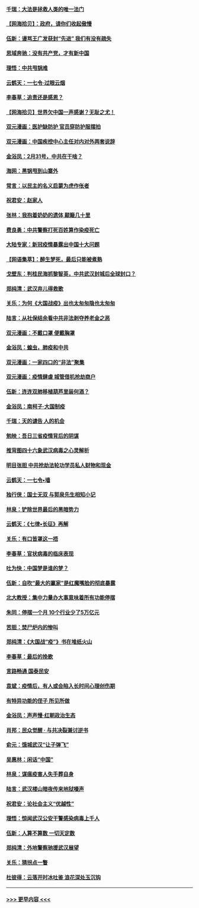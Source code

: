 #### [千瑞：大法是拯救人类的唯一法门](../pages/nsc993/n11927637.md?t=03100902) 
#### [【网海拾贝】：政府，请你们收起傲慢](../pages/nsc993/n11926932.md?t=03100902) 
#### [伍新：谩骂王广发获封“先进” 我们有没有疏失](../pages/nsc993/n11926101.md?t=03100902) 
#### [思域奔驰：没有共产党，才有新中国](../pages/nsc993/n11926058.md?t=03100902) 
#### [理悟：中共甩锅难](../pages/nsc993/n11925355.md?t=03100902) 
#### [云鹤天：一七令·过眼云烟](../pages/nsc993/n11925284.md?t=03100902) 
#### [李春草：追责还是感恩？](../pages/nsc993/n11925274.md?t=03100902) 
#### [【网海拾贝】世界欠中国一声感谢？无耻之尤！](../pages/nsc993/n11925239.md?t=03100902) 
#### [双元漫画：医护缺防护 官员穿防护服摆拍](../pages/nsc993/n11923899.md?t=03100902) 
#### [双元漫画：中国疾控中心主任对内对外两套说辞](../pages/nsc993/n11921994.md?t=03100902) 
#### [金浴凤：2月31号，中共在干啥？](../pages/nsc993/n11922706.md?t=03100902) 
#### [海网：黑锅甩到山寨外](../pages/nsc993/n11922688.md?t=03100902) 
#### [常言：以民主的名义启蒙为虎作伥者](../pages/nsc993/n11922217.md?t=03100902) 
#### [祝君安：赵家人](../pages/nsc993/n11922209.md?t=03100902) 
#### [张林：我抱着奶奶的遗体 颠簸几十里](../pages/nsc993/n11920945.md?t=03100902) 
#### [费良勇：中共警察打死百姓算作染疫死亡](../pages/nsc993/n11919264.md?t=03100902) 
#### [大陆专家：新冠疫情暴露出中国十大问题](../pages/nsc993/n11919187.md?t=03100902) 
#### [【网语集萃】：醉生梦死，最后只能被煮熟](../pages/nsc993/n11918994.md?t=03100902) 
#### [戈壁东：判桂民海抓黎智英，中共武汉封城后全球封口？](../pages/nsc993/n11917982.md?t=03100902) 
#### [郑纯清：武汉弃儿得救歌](../pages/nsc993/n11917881.md?t=03100902) 
#### [关乐：为何《大国战疫》出也太匆匆隐也太匆匆](../pages/nsc993/n11917792.md?t=03100902) 
#### [陆言：从社保结余看中共非法剥夺养老金之恶](../pages/nsc993/n11917084.md?t=03100902) 
#### [双元漫画：不戴口罩 便戴胸罩](../pages/nsc993/n11916447.md?t=03100902) 
#### [金浴凤：蝗虫，肺疫和中共](../pages/nsc993/n11916904.md?t=03100902) 
#### [双元漫画：一家四口的“非法”聚集](../pages/nsc993/n11916378.md?t=03100902) 
#### [双元漫画：疫情肆虐 城管借机抢劫商户](../pages/nsc993/n11916310.md?t=03100902) 
#### [伍新：连连双肺移植葫芦里装何酒？](../pages/nsc993/n11913667.md?t=03100902) 
#### [金浴凤：南柯子·大国制疫](../pages/nsc993/n11913657.md?t=03100902) 
#### [千瑞：天的谴告  人的机会](../pages/nsc993/n11913309.md?t=03100902) 
#### [勉映：吾日三省疫情背后的阴谋](../pages/nsc993/n11913079.md?t=03100902) 
#### [推背图四十六象武汉病毒之心灵解析](../pages/nsc993/n11911761.md?t=03100902) 
#### [明目张胆 中共抢劫法轮功学员私人财物和现金](../pages/nsc993/n11910262.md?t=03100902) 
#### [云鹤天：一七令▪墙](../pages/nsc993/n11910627.md?t=03100902) 
#### [独行侠：国士无双 与郭泉先生相知小记](../pages/nsc993/n11910613.md?t=03100902) 
#### [林泉：铲除世界最后的黑暗势力](../pages/nsc993/n11909320.md?t=03100902) 
#### [云鹤天：《七律▪长征》再解](../pages/nsc993/n11909327.md?t=03100902) 
#### [关乐：有口皆罩这一捂](../pages/nsc993/n11908393.md?t=03100902) 
#### [李春草：官状病毒的临床表现](../pages/nsc993/n11908339.md?t=03100902) 
#### [吐为快：中国梦是谁的梦？](../pages/nsc993/n11906564.md?t=03100902) 
#### [伍新：自吹“最大的赢家”是红魔嘴脸的彻底暴露](../pages/nsc993/n11906407.md?t=03100902) 
#### [北大教授：集中力量办大事意味着所有功能停摆](../pages/nsc993/n11904800.md?t=03100902) 
#### [朱同：停摆一个月 10个行业少了5万亿元](../pages/nsc993/n11904498.md?t=03100902) 
#### [苦胆：焚尸炉内的惨叫](../pages/nsc993/n11904479.md?t=03100902) 
#### [郑纯清：《大国战“疫”》书在堆纸火山](../pages/nsc993/n11904450.md?t=03100902) 
#### [李春草：最后的挽歌](../pages/nsc993/n11904441.md?t=03100902) 
#### [言路畅通 国泰民安](../pages/nsc993/n11904222.md?t=03100902) 
#### [袁斌：疫情后，有人或会陷入长时间心理创伤期](../pages/nsc993/n11901514.md?t=03100902) 
#### [有特异功能的侄子 所见所做](../pages/nsc993/n11901154.md?t=03100902) 
#### [金浴凤：声声慢‧红朝政治生态](../pages/nsc993/n11899553.md?t=03100902) 
#### [肖邦：民众觉醒 · 与共决裂兼讨逆书](../pages/nsc993/n11898435.md?t=03100902) 
#### [俞元：饿城武汉“让子弹飞”](../pages/nsc993/n11898344.md?t=03100902) 
#### [吴惠林：闲话“中国”](../pages/nsc993/n11898182.md?t=03100902) 
#### [林泉：谋瘟疫害人失手葬自身](../pages/nsc993/n11897892.md?t=03100902) 
#### [陆言：武汉楼山暗夜传来地狱嚎声](../pages/nsc993/n11897033.md?t=03100902) 
#### [祝君安：论社会主义“优越性”](../pages/nsc993/n11897005.md?t=03100902) 
#### [理悟：惊闻武汉公安干警感染病毒上千人](../pages/nsc993/n11896947.md?t=03100902) 
#### [伍新：人算不算数 一切天定数](../pages/nsc993/n11893372.md?t=03100902) 
#### [郑纯清：外地警察驰援武汉展望](../pages/nsc993/n11893115.md?t=03100902) 
#### [关乐：猜拐点一瞥](../pages/nsc993/n11893020.md?t=03100902) 
#### [杜彼得：云落开时冰吐鉴 浪花深处玉沉钩](../pages/nsc993/n11892107.md?t=03100902) 

----
#### [ >>> 更早内容 <<< ](../indexes/nsc993-earlier.md)
